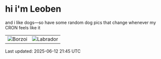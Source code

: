 # hi i'm Leoben

and i like dogs—so have some random dog pics that change whenever my CRON feels like it

|  |  |
|--------|----------|
| ![Borzoi](https://random-dog-vercel.vercel.app/api/random-borzoi?v=1749764733) | ![Labrador](https://random-dog-vercel.vercel.app/api/random-labrador?v=1749764733) |

Last updated: 2025-06-12 21:45 UTC
